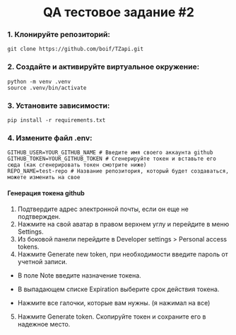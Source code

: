 <h1 align="center">QA тестовое задание #2</a></h1>
<h3>1. Клонируйте репозиторий:</h3>

```
git clone https://github.com/boif/TZapi.git
```
<h3>2. Создайте и активируйте виртуальное окружение:</h3>

```
python -m venv .venv
source .venv/bin/activate
```

<h3>3. Установите зависимости:</h3>

```
pip install -r requirements.txt
```
<h3>4. Измените файл .env: </h3>

```
GITHUB_USER=YOUR_GITHUB_NAME # Введите имя своего аккаунта github
GITHUB_TOKEN=YOUR_GITHUB_TOKEN # Сгенерируйте токен и вставьте его сюда (как сгенерировать токен смотрите ниже)
REPO_NAME=test-repo # Название репозитория, который будет создаваться, можете изменить на свое

```

<h4>Генерация токена github</h4>

1. Подтвердите адрес электронной почты, если он еще не подтвержден. 
2. Нажмите на свой аватар в правом верхнем углу и перейдите в меню Settings.
3. Из боковой панели перейдите в Developer settings > Personal access tokens.
4. Нажмите Generate new token, при необходимости введите пароль от учетной записи.
   
  + В поле Note введите назначение токена.
  
  + В выпадающем списке Expiration выберите срок действия токена.
  
  + Нажмите все галочки, которые вам нужны. (я нажимал на все)
  
5. Нажмите Generate token. Скопируйте токен и сохраните его в надежное место.
